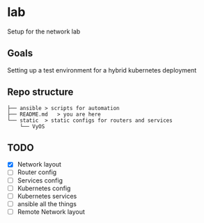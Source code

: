# lab
Setup for the network lab

## Goals

Setting up a test environment for a hybrid kubernetes deployment

## Repo structure
```
├── ansible	> scripts for automation
├── README.md	> you are here
└── static	> static configs for routers and services
    └── VyOS
```

## TODO

- [x] Network layout
- [ ] Router config
- [ ] Services config
- [ ] Kubernetes config
- [ ] Kubernetes services
- [ ] ansible all the things
- [ ] Remote Network layout
